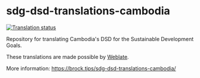 # sdg-dsd-translations-cambodia

<a href="https://hosted.weblate.org/engage/sdg-dsd-cambodia/">
<img src="https://hosted.weblate.org/widgets/sdg-dsd-cambodia/-/svg-badge.svg" alt="Translation status" />
</a>

Repository for translating Cambodia's DSD for the Sustainable Development Goals.

These translations are made possible by [Weblate](https://weblate.org).

More information: https://brock.tips/sdg-dsd-translations-cambodia/
